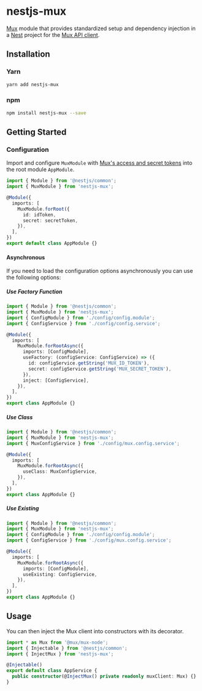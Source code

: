 # nestjs-mux

[Mux](https://mux.com) module that provides standardized setup and dependency injection in a [Nest](https://nestjs.com) project for the [Mux API client](https://github.com/muxinc/mux-node-sdk).

## Installation

### Yarn

```bash
yarn add nestjs-mux
```

### npm

```bash
npm install nestjs-mux --save
```

## Getting Started

### Configuration

Import and configure `MuxModule` with [Mux's access and secret tokens](https://dashboard.mux.com/settings/access-tokens) into the root module `AppModule`.

```typescript
import { Module } from '@nestjs/common';
import { MuxModule } from 'nestjs-mux';

@Module({
  imports: [
    MuxModule.forRoot({
      id: idToken,
      secret: secretToken,
    }),
  ],
})
export default class AppModule {}
```

#### Asynchronous

If you need to load the configuration options asynchronously you can use the following options:

##### Use Factory Function

```typescript
import { Module } from '@nestjs/common';
import { MuxModule } from 'nestjs-mux';
import { ConfigModule } from './config/config.module';
import { ConfigService } from './config/config.service';

@Module({
  imports: [
    MuxModule.forRootAsync({
      imports: [ConfigModule],
      useFactory: (configService: ConfigService) => ({
        id: configService.getString('MUX_ID_TOKEN'),
        secret: configService.getString('MUX_SECRET_TOKEN'),
      }),
      inject: [ConfigService],
    }),
  ],
})
export class AppModule {}
```

##### Use Class

```typescript
import { Module } from '@nestjs/common';
import { MuxModule } from 'nestjs-mux';
import { MuxConfigService } from './config/mux.config.service';

@Module({
  imports: [
    MuxModule.forRootAsync({
      useClass: MuxConfigService,
    }),
  ],
})
export class AppModule {}
```

##### Use Existing

```typescript
import { Module } from '@nestjs/common';
import { MuxModule } from 'nestjs-mux';
import { ConfigModule } from './config/config.module';
import { ConfigService } from './config/mux.config.service';

@Module({
  imports: [
    MuxModule.forRootAsync({
      imports: [ConfigModule],
      useExisting: ConfigService,
    }),
  ],
})
export class AppModule {}
```

## Usage

You can then inject the Mux client into constructors with its decorator.

```typescript
import * as Mux from '@mux/mux-node';
import { Injectable } from '@nestjs/common';
import { InjectMux } from 'nestjs-mux';

@Injectable()
export default class AppService {
  public constructor(@InjectMux() private readonly muxClient: Mux) {}
}
```

